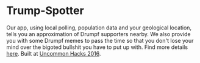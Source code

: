 # Trump-Spotter
Our app, using local polling, population data and your geological location, tells you an approximation of Drumpf supporters nearby. We also provide you with some Drumpf memes to pass the time so that you don't lose your mind over the bigoted bullshit you have to put up with.
Find more details <a href="http://devpost.com/software/trump-spotter-p0ulko">here</a>. 
Built at <a href="http://uncommonhacks.com/">Uncommon Hacks 2016</a>.
